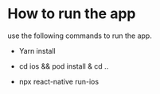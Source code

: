 # How to run the app

  use the following commands to run the app.
  
   - Yarn install
  
   - cd ios && pod install & cd ..
  
   - npx react-native run-ios
  
